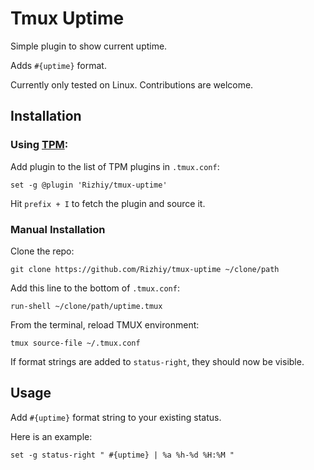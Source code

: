 # Tmux Uptime
Simple plugin to show current uptime.

Adds `#{uptime}` format.

Currently only tested on Linux.
Contributions are welcome.

## Installation
### Using [TPM](https://github.com/tmux-plugins/tpm):

Add plugin to the list of TPM plugins in `.tmux.conf`:

    set -g @plugin 'Rizhiy/tmux-uptime'

Hit `prefix + I` to fetch the plugin and source it.

### Manual Installation

Clone the repo:

```shell
git clone https://github.com/Rizhiy/tmux-uptime ~/clone/path
```

Add this line to the bottom of `.tmux.conf`:

```tmux
run-shell ~/clone/path/uptime.tmux
```

From the terminal, reload TMUX environment:

```shell
tmux source-file ~/.tmux.conf
```

If format strings are added to `status-right`, they should now be visible.

## Usage
Add `#{uptime}` format string to your existing status.

Here is an example:

    set -g status-right " #{uptime} | %a %h-%d %H:%M "
